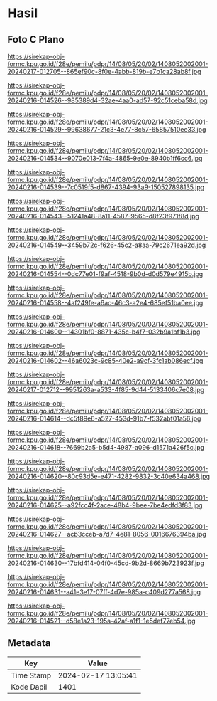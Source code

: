 # Hasil

## Foto C Plano

https://sirekap-obj-formc.kpu.go.id/f28e/pemilu/pdpr/14/08/05/20/02/1408052002001-20240217-012705--865ef90c-8f0e-4abb-819b-e7b1ca28ab8f.jpg

https://sirekap-obj-formc.kpu.go.id/f28e/pemilu/pdpr/14/08/05/20/02/1408052002001-20240216-014526--985389d4-32ae-4aa0-ad57-92c51ceba58d.jpg

https://sirekap-obj-formc.kpu.go.id/f28e/pemilu/pdpr/14/08/05/20/02/1408052002001-20240216-014529--99638677-21c3-4e77-8c57-65857510ee33.jpg

https://sirekap-obj-formc.kpu.go.id/f28e/pemilu/pdpr/14/08/05/20/02/1408052002001-20240216-014534--9070e013-7f4a-4865-9e0e-8940b1ff6cc6.jpg

https://sirekap-obj-formc.kpu.go.id/f28e/pemilu/pdpr/14/08/05/20/02/1408052002001-20240216-014539--7c0519f5-d867-4394-93a9-150527898135.jpg

https://sirekap-obj-formc.kpu.go.id/f28e/pemilu/pdpr/14/08/05/20/02/1408052002001-20240216-014543--51241a48-8a11-4587-9565-d8f23f971f8d.jpg

https://sirekap-obj-formc.kpu.go.id/f28e/pemilu/pdpr/14/08/05/20/02/1408052002001-20240216-014549--3459b72c-f626-45c2-a8aa-79c2671ea92d.jpg

https://sirekap-obj-formc.kpu.go.id/f28e/pemilu/pdpr/14/08/05/20/02/1408052002001-20240216-014554--0dc77e01-f9af-4518-9b0d-d0d579e4915b.jpg

https://sirekap-obj-formc.kpu.go.id/f28e/pemilu/pdpr/14/08/05/20/02/1408052002001-20240216-014558--4af249fe-a6ac-46c3-a2e4-685ef51ba0ee.jpg

https://sirekap-obj-formc.kpu.go.id/f28e/pemilu/pdpr/14/08/05/20/02/1408052002001-20240216-014600--14301bf0-8871-435c-b4f7-032b9a1bf1b3.jpg

https://sirekap-obj-formc.kpu.go.id/f28e/pemilu/pdpr/14/08/05/20/02/1408052002001-20240216-014602--46a6023c-9c85-40e2-a9cf-3fc1ab086ecf.jpg

https://sirekap-obj-formc.kpu.go.id/f28e/pemilu/pdpr/14/08/05/20/02/1408052002001-20240217-012712--9951263a-a533-4f85-9d44-5133406c7e08.jpg

https://sirekap-obj-formc.kpu.go.id/f28e/pemilu/pdpr/14/08/05/20/02/1408052002001-20240216-014614--dc5f89e6-a527-453d-91b7-f532abf01a56.jpg

https://sirekap-obj-formc.kpu.go.id/f28e/pemilu/pdpr/14/08/05/20/02/1408052002001-20240216-014618--7669b2a5-b5d4-4987-a096-d1571a426f5c.jpg

https://sirekap-obj-formc.kpu.go.id/f28e/pemilu/pdpr/14/08/05/20/02/1408052002001-20240216-014620--80c93d5e-e471-4282-9832-3c40e634a468.jpg

https://sirekap-obj-formc.kpu.go.id/f28e/pemilu/pdpr/14/08/05/20/02/1408052002001-20240216-014625--a92fcc4f-2ace-48b4-9bee-7be4edfd3f83.jpg

https://sirekap-obj-formc.kpu.go.id/f28e/pemilu/pdpr/14/08/05/20/02/1408052002001-20240216-014627--acb3cceb-a7d7-4e81-8056-0016676394ba.jpg

https://sirekap-obj-formc.kpu.go.id/f28e/pemilu/pdpr/14/08/05/20/02/1408052002001-20240216-014630--17bfd414-04f0-45cd-9b2d-8669b723923f.jpg

https://sirekap-obj-formc.kpu.go.id/f28e/pemilu/pdpr/14/08/05/20/02/1408052002001-20240216-014631--a41e3e17-07ff-4d7e-985a-c409d277a568.jpg

https://sirekap-obj-formc.kpu.go.id/f28e/pemilu/pdpr/14/08/05/20/02/1408052002001-20240216-014521--d58e1a23-195a-42af-a1f1-1e5def77eb54.jpg


## Metadata

| Key        | Value               |
| ---------- | ------------------- |
| Time Stamp | 2024-02-17 13:05:41 |
| Kode Dapil | 1401                |



